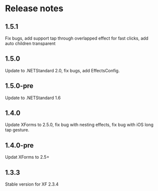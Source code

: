 # Release notes
## 1.5.1
Fix bugs, add support tap through overlapped effect for fast clicks, add auto children transparent

## 1.5.0
Update to .NETStandard 2.0, fix bugs, add EffectsConfig.

## 1.5.0-pre
Update to .NETStandard 1.6

## 1.4.0
Update XForms to 2.5.0, fix bug with nesting effects, fix bug with iOS long tap gesture.

## 1.4.0-pre
Updat XForms to 2.5+

## 1.3.3
Stable version for XF 2.3.4
